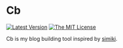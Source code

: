 # Cb

[![Latest Version](http://img.shields.io/badge/pypi-v1.0-blue.svg?style=flat)]()
[![The MIT License](http://img.shields.io/badge/license-MIT-red.svg?style=flat)](https://github.com/wlwang41/cb/blob/master/LICENSE)

Cb is my blog building tool inspired by [simiki](https://github.com/tankywoo/simiki).
